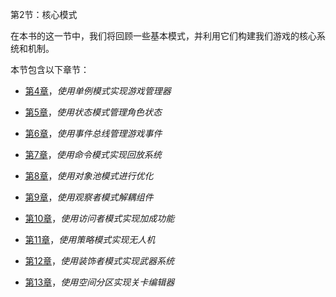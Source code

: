 第2节：核心模式

在本书的这一节中，我们将回顾一些基本模式，并利用它们构建我们游戏的核心系统和机制。

本节包含以下章节：

+   [第4章](b920c25b-0b5f-48cd-b6dd-99a3113fb98e.xhtml)，*使用单例模式实现游戏管理器*

+   [第5章](876d30c0-4950-4ebc-9238-94240ffbb373.xhtml)，*使用状态模式管理角色状态*

+   [第6章](75ba1c8b-0c32-4001-ae33-d9d79e276408.xhtml)，*使用事件总线管理游戏事件*

+   [第7章](040053dd-6f0c-41ce-baad-d8217e3eb09e.xhtml)，*使用命令模式实现回放系统*

+   [第8章](8666de37-3f83-4517-8d2d-dfcd1887ded7.xhtml)，*使用对象池模式进行优化*

+   [第9章](b5d30297-839c-4e43-bc9d-46c4bef9a3e3.xhtml)，*使用观察者模式解耦组件*

+   [第10章](1c2547b9-d3cb-4bbc-8e42-e41f6d856b37.xhtml)，*使用访问者模式实现加成功能*

+   [第11章](1b6eac3e-74e7-472b-8163-101180058865.xhtml)，*使用策略模式实现无人机*

+   [第12章](85dd508a-1421-4647-a76b-baccbe383caa.xhtml)，*使用装饰者模式实现武器系统*

+   [第13章](ec6a7c76-5ad5-4c4e-ada4-15d2100a2f2b.xhtml)，*使用空间分区实现关卡编辑器*
